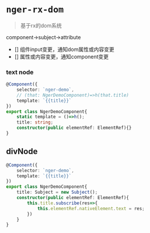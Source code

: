 # `nger-rx-dom`

> 基于rx的dom系统

component->subject->attribute

- [] 组件input变更，通知dom属性或内容变更
- [] 属性或内容变更，通知component变更

### text node
```ts
@Component({
    selector: `nger-demo`,
    // (that: NgerDemoComponent)=>h(that.title)
    template: `{{title}}`
})
export class NgerDemoComponent{
    static template = ()=>h();
    title: string;
    constructor(public elementRef: ElementRef){}
}
```
## divNode
```ts
@Component({
    selector: `nger-demo`,
    template: `{{title}}`
})
export class NgerDemoComponent{
    title: Subject = new Subject();
    constructor(public elementRef: ElementRef){
        this.title.subscribe(res=>{
            this.elementRef.nativeElement.text = res;
        })
    }
}
```